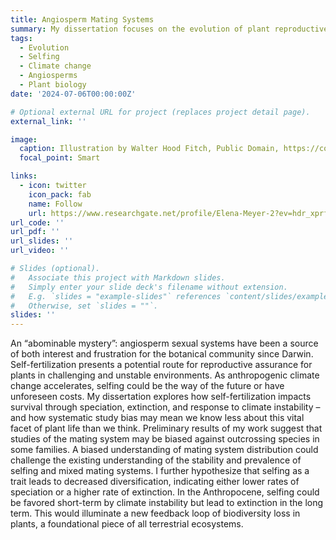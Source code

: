 ```yaml
---
title: Angiosperm Mating Systems 
summary: My dissertation focuses on the evolution of plant reproductive systems, espcially focusing on self-fertilizing and mixed-mating systems, and the implications of anthropogenic climate change on angiosperm diversity patterns. 
tags:
  - Evolution
  - Selfing
  - Climate change
  - Angiosperms
  - Plant biology
date: '2024-07-06T00:00:00Z'

# Optional external URL for project (replaces project detail page).
external_link: ''

image:
  caption: Illustration by Walter Hood Fitch, Public Domain, https://commons.wikimedia.org/w/index.php?curid=6411605
  focal_point: Smart

links:
  - icon: twitter
    icon_pack: fab
    name: Follow
    url: https://www.researchgate.net/profile/Elena-Meyer-2?ev=hdr_xprf&_tp=eyJjb250ZXh0Ijp7ImZpcnN0UGFnZSI6ImhvbWUiLCJwYWdlIjoiaG9tZSIsInBvc2l0aW9uIjoiZ2xvYmFsSGVhZGVyIn19
url_code: ''
url_pdf: ''
url_slides: ''
url_video: ''

# Slides (optional).
#   Associate this project with Markdown slides.
#   Simply enter your slide deck's filename without extension.
#   E.g. `slides = "example-slides"` references `content/slides/example-slides.md`.
#   Otherwise, set `slides = ""`.
slides: ''
---
```


An “abominable mystery”: angiosperm sexual systems have been a source of both interest and frustration for the botanical community since Darwin. Self-fertilization presents a potential route for reproductive assurance for plants in challenging and unstable environments. As anthropogenic climate change accelerates, selfing could be the way of the future or have unforeseen costs. My dissertation explores how self-fertilization impacts survival through speciation, extinction, and response to climate instability – and how systematic study bias may mean we know less about this vital facet of plant life than we think. Preliminary results of my work suggest that studies of the mating system may be biased against outcrossing species in some families. A biased understanding of mating system distribution could challenge the existing understanding of the stability and prevalence of selfing and mixed mating systems. I further hypothesize that selfing as a trait leads to decreased diversification, indicating either lower rates of speciation or a higher rate of extinction. In the Anthropocene, selfing could be favored short-term by climate instability but lead to extinction in the long term. This would illuminate a new feedback loop of biodiversity loss in plants, a foundational piece of all terrestrial ecosystems. 
